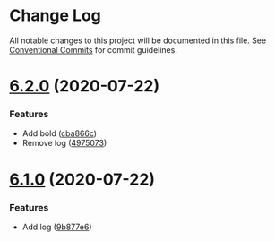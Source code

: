 # Change Log

All notable changes to this project will be documented in this file.
See [Conventional Commits](https://conventionalcommits.org) for commit guidelines.

# [6.2.0](https://github.com/sospedra/semantic-password-generator/compare/v6.1.0...v6.2.0) (2020-07-22)


### Features

* Add bold ([cba866c](https://github.com/sospedra/semantic-password-generator/commit/cba866c97172f8e4831775271d9770a60f53420a))
* Remove log ([4975073](https://github.com/sospedra/semantic-password-generator/commit/497507323a3e2ea2dda2b3e036dc45ff0186061f))





# [6.1.0](https://github.com/sospedra/semantic-password-generator/compare/v6.0.1...v6.1.0) (2020-07-22)


### Features

* Add log ([9b877e6](https://github.com/sospedra/semantic-password-generator/commit/9b877e635a5e209315e238e53191395bbbde4c5b))
